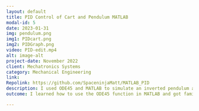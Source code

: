 ```yaml
---
layout: default
title: PID Control of Cart and Pendulum MATLAB
modal-id: 5
date: 2023-01-31
img: pendulum.png
img1: PIDcart.png
img2: PIDGraph.png
video: PID-edit.mp4
alt: image-alt
project-date: November 2022
client: Mechatronics Systems
category: Mechanical Engineering
link:
Repolink: https://github.com/SpaceninjaMatt/MATLAB_PID
description: I used ODE45 and MATLAB to simulate an inverted pendulum and cart kinematic system. I then created a PID function to stabilize the cart to inputted forces and tuned the values for the best response using the Ziegler–Nichols Tuning method.
outcome: I learned how to use the ODE45 function in MATLAB and got familiar with creating PID functions and tuning them. 

---
```

